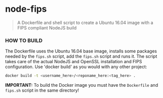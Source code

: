 # node-fips

> A Dockerfile and shell script to create a Ubuntu 16.04 image with a FIPS
compliant NodeJS build

### HOW TO BUILD
The Dockerfile uses the Ubuntu 16.04 base image, installs some packages needed
by the `fips.sh` script, add the `fips.sh` script and runs it. The script
takes care of the actual NodeJS and OpenSSL installation and FIPS configuration.
Use 'docker build' as you would with any other project:
```bash
docker build -t <username_here>/<reponame_here:<tag_here> .
```

**IMPORTANT:**
To build the Docker image you must have the `Dockerfile` and `fips.sh` script
in the same directory!
